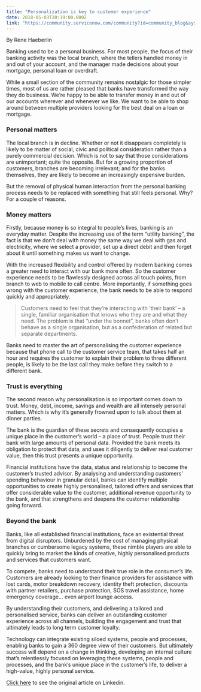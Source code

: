 ```yaml
---
title: "Personalization is key to customer experience"
date: 2018-05-03T20:19:00.000Z
link: "https://community.servicenow.com/community?id=community_blog&sys_id=9e8d2bd2dbb99b004e1df4621f96195d"
---
```

<p>By Rene Haeberlin</p>
<p>Banking used to be a personal business. For most people, the focus of their banking activity was the local branch, where the tellers handled money in and out of your account, and the manager made decisions about your mortgage, personal loan or overdraft.</p>
<p>While a small section of the community remains nostalgic for those simpler times, most of us are rather pleased that banks have transformed the way they do business. We’re happy to be able to transfer money in and out of our accounts wherever and whenever we like. We want to be able to shop around between multiple providers looking for the best deal on a loan or mortgage.</p>
<h3><strong>Personal matters</strong></h3>
<p>The local branch is in decline. Whether or not it disappears completely is likely to be matter of social, civic and political consideration rather than a purely commercial decision. Which is not to say that those considerations are unimportant; quite the opposite. But for a growing proportion of customers, branches are becoming irrelevant; and for the banks themselves, they are likely to become an increasingly expensive burden.</p>
<p>But the removal of physical human interaction from the personal banking process needs to be replaced with something that still feels personal. Why? For a couple of reasons.</p>
<h3><strong>Money matters</strong></h3>
<p>Firstly, because money is so integral to people’s lives, banking is an everyday matter. Despite the increasing use of the term “utility banking”, the fact is that we don’t deal with money the same way we deal with gas and electricity, where we select a provider, set up a direct debit and then forget about it until something makes us want to change.</p>
<p>With the increased flexibility and control offered by modern banking comes a greater need to interact with our bank more often. So the customer experience needs to be flawlessly designed across all touch points, from branch to web to mobile to call centre. More importantly, if something goes wrong with the customer experience, the bank needs to be able to respond quickly and appropriately.</p>
<blockquote>Customers need to feel that they’re interacting with ‘their bank’ – a single, familiar organisation that knows who they are and what they need. The problem is that “under the bonnet”, banks often don’t behave as a single organisation, but as a confederation of related but separate departments.</blockquote>
<p>Banks need to master the art of personalising the customer experience because that phone call to the customer service team, that takes half an hour and requires the customer to explain their problem to three different people, is likely to be the last call they make before they switch to a different bank.</p>
<h3><strong>Trust is everything</strong></h3>
<p>The second reason why personalisation is so important comes down to trust. Money, debt, income, savings and wealth are all intensely personal matters. Which is why it’s generally frowned upon to talk about them at dinner parties.</p>
<p>The bank is the guardian of these secrets and consequently occupies a unique place in the customer’s world – a place of trust. People trust their bank with large amounts of personal data. Provided the bank meets its obligation to protect that data, and uses it diligently to deliver real customer value, then this trust presents a unique opportunity.</p>
<p>Financial institutions have the data, status and relationship to become the customer’s trusted advisor. By analysing and understanding customers’ spending behaviour in granular detail, banks can identify multiple opportunities to create highly personalised, tailored offers and services that offer considerable value to the customer, additional revenue opportunity to the bank, and that strengthens and deepens the customer relationship going forward.</p>
<h3><strong>Beyond the bank</strong></h3>
<p>Banks, like all established financial institutions, face an existential threat from digital disruptors. Unburdened by the cost of managing physical branches or cumbersome legacy systems, these nimble players are able to quickly bring to market the kinds of creative, highly personalised products and services that customers want.</p>
<p>To compete, banks need to understand their true role in the consumer’s life. Customers are already looking to their finance providers for assistance with lost cards, motor breakdown recovery, identity theft protection, discounts with partner retailers, purchase protection, SOS travel assistance, home emergency coverage… even airport lounge access.</p>
<p>By understanding their customers, and delivering a tailored and personalised service, banks can deliver an outstanding customer experience across all channels, building the engagement and trust that ultimately leads to long term customer loyalty.</p>
<p>Technology can integrate existing siloed systems, people and processes, enabling banks to gain a 360 degree view of their customers. But ultimately success will depend on a change in thinking, developing an internal culture that’s relentlessly focused on leveraging these systems, people and processes, and the bank’s unique place in the customer’s life, to deliver a high-value, highly personal service.</p>
<p><a href="https://www.linkedin.com/pulse/personalisation-key-customer-experience-ren%C3%A9-haeberlin/?published&#61;t" target="_blank" rel="nofollow">Click here</a> to see the original article on Linkedin.</p>